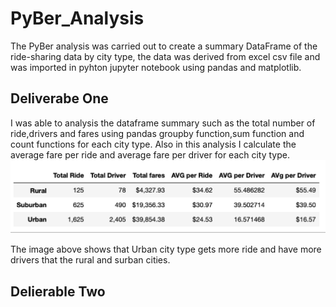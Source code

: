 # PyBer_Analysis
The PyBer analysis was carried out to create a summary DataFrame of the ride-sharing data by city type, the data was derived from excel csv file and was imported in pyhton jupyter notebook using pandas and matplotlib.
## Deliverabe One
I was able to analysis the dataframe summary such as the total number of ride,drivers and fares using pandas groupby function,sum function and count functions for each city type. Also in this analysis I calculate the average fare per ride and average fare per driver for each city type. 
![image](https://github.com/Thaofeeqat/PyBer_Analysis/blob/main/Delivery%201.png)

The image above shows that Urban city type gets more ride and have more drivers that the rural and surban cities.

## Delierable Two
